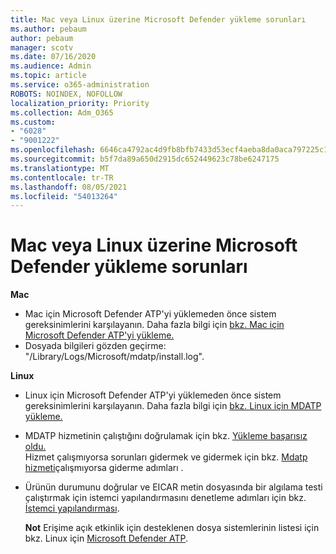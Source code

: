 ```yaml
---
title: Mac veya Linux üzerine Microsoft Defender yükleme sorunları
ms.author: pebaum
author: pebaum
manager: scotv
ms.date: 07/16/2020
ms.audience: Admin
ms.topic: article
ms.service: o365-administration
ROBOTS: NOINDEX, NOFOLLOW
localization_priority: Priority
ms.collection: Adm_O365
ms.custom:
- "6028"
- "9001222"
ms.openlocfilehash: 6646ca4792ac4d9fb8bfb7433d53ecf4aeba8da0aca797225c16c02b28499889
ms.sourcegitcommit: b5f7da89a650d2915dc652449623c78be6247175
ms.translationtype: MT
ms.contentlocale: tr-TR
ms.lasthandoff: 08/05/2021
ms.locfileid: "54013264"
---
```

# <a name="issues-installing-microsoft-defender-on-mac-or-linux"></a>Mac veya Linux üzerine Microsoft Defender yükleme sorunları

**Mac**

- Mac için Microsoft Defender ATP'yi yüklemeden önce sistem gereksinimlerini karşılayanın. Daha fazla bilgi için [bkz. Mac için Microsoft Defender ATP'yi yükleme.](/windows/security/threat-protection/microsoft-defender-atp/microsoft-defender-atp-mac#how-to-install-microsoft-defender-atp-for-mac)  
- Dosyada bilgileri gözden geçirme: "/Library/Logs/Microsoft/mdatp/install.log".

**Linux**

- Linux için Microsoft Defender ATP'yi yüklemeden önce sistem gereksinimlerini karşılayanın. Daha fazla bilgi için [bkz. Linux için MDATP yükleme.](/windows/security/threat-protection/microsoft-defender-atp/microsoft-defender-atp-linux#system-requirements) 
- MDATP hizmetinin çalıştığını doğrulamak için bkz. [Yükleme başarısız oldu.](/windows/security/threat-protection/microsoft-defender-atp/linux-support-install#installation-failed)  
    Hizmet çalışmıyorsa sorunları gidermek ve gidermek için bkz. [Mdatp hizmeti](/windows/security/threat-protection/microsoft-defender-atp/linux-support-install#steps-to-troubleshoot-if-mdatp-service-isnt-running)çalışmıyorsa giderme adımları .
- Ürünün durumunu doğrular ve EICAR metin dosyasında bir algılama testi çalıştırmak için istemci yapılandırmasını denetleme adımları için bkz. [İstemci yapılandırması](/windows/security/threat-protection/microsoft-defender-atp/linux-install-manually#client-configuration).  

    **Not** Erişime açık etkinlik için desteklenen dosya sistemlerinin listesi için bkz. Linux için [Microsoft Defender ATP](/windows/security/threat-protection/microsoft-defender-atp/microsoft-defender-atp-linux#system-requirements).